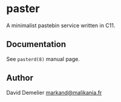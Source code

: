 paster
======

A minimalist pastebin service written in C11.

Documentation
-------------

See `pasterd(8)` manual page.

Author
------

David Demelier <markand@malikania.fr>
